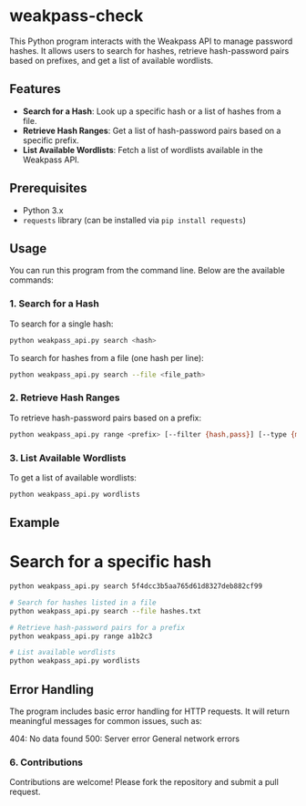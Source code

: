 # weakpass-check
This Python program interacts with the Weakpass API to manage password hashes. It allows users to search for hashes, retrieve hash-password pairs based on prefixes, and get a list of available wordlists.

## Features

- **Search for a Hash**: Look up a specific hash or a list of hashes from a file.
- **Retrieve Hash Ranges**: Get a list of hash-password pairs based on a specific prefix.
- **List Available Wordlists**: Fetch a list of wordlists available in the Weakpass API.

## Prerequisites

- Python 3.x
- `requests` library (can be installed via `pip install requests`)

## Usage

You can run this program from the command line. Below are the available commands:

### 1. Search for a Hash

To search for a single hash:
```bash
python weakpass_api.py search <hash>
```
To search for hashes from a file (one hash per line):
```bash
python weakpass_api.py search --file <file_path>
```
### 2. Retrieve Hash Ranges

To retrieve hash-password pairs based on a prefix:
```bash
python weakpass_api.py range <prefix> [--filter {hash,pass}] [--type {md5,ntlm,sha1,sha256}]
```
### 3. List Available Wordlists

To get a list of available wordlists:
```bash
python weakpass_api.py wordlists
```
## Example

# Search for a specific hash
```bash
python weakpass_api.py search 5f4dcc3b5aa765d61d8327deb882cf99

# Search for hashes listed in a file
python weakpass_api.py search --file hashes.txt

# Retrieve hash-password pairs for a prefix
python weakpass_api.py range a1b2c3

# List available wordlists
python weakpass_api.py wordlists
```

## Error Handling

The program includes basic error handling for HTTP requests. It will return meaningful messages for common issues, such as:

404: No data found
500: Server error
General network errors

### 6. Contributions

Contributions are welcome! Please fork the repository and submit a pull request.
